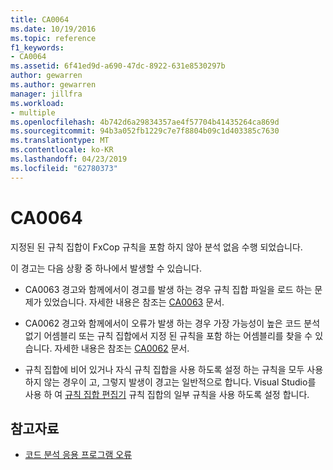 ```yaml
---
title: CA0064
ms.date: 10/19/2016
ms.topic: reference
f1_keywords:
- CA0064
ms.assetid: 6f41ed9d-a690-47dc-8922-631e8530297b
author: gewarren
ms.author: gewarren
manager: jillfra
ms.workload:
- multiple
ms.openlocfilehash: 4b742d6a29834357ae4f57704b41435264ca869d
ms.sourcegitcommit: 94b3a052fb1229c7e7f8804b09c1d403385c7630
ms.translationtype: MT
ms.contentlocale: ko-KR
ms.lasthandoff: 04/23/2019
ms.locfileid: "62780373"
---
```

# <a name="ca0064"></a>CA0064

지정된 된 규칙 집합이 FxCop 규칙을 포함 하지 않아 분석 없음 수행 되었습니다.

이 경고는 다음 상황 중 하나에서 발생할 수 있습니다.

- CA0063 경고와 함께에서이 경고를 발생 하는 경우 규칙 집합 파일을 로드 하는 문제가 있었습니다. 자세한 내용은 참조는 [CA0063](ca0063.md) 문서.

- CA0062 경고와 함께에서이 오류가 발생 하는 경우 가장 가능성이 높은 코드 분석 없기 어셈블리 또는 규칙 집합에서 지정 된 규칙을 포함 하는 어셈블리를 찾을 수 있습니다. 자세한 내용은 참조는 [CA0062](ca0062.md) 문서.

- 규칙 집합에 비어 있거나 자식 규칙 집합을 사용 하도록 설정 하는 규칙을 모두 사용 하지 않는 경우이 고, 그렇지 발생이 경고는 일반적으로 합니다. Visual Studio를 사용 하 여 [규칙 집합 편집기](../code-quality/working-in-the-code-analysis-rule-set-editor.md) 규칙 집합의 일부 규칙을 사용 하도록 설정 합니다.

## <a name="see-also"></a>참고자료

- [코드 분석 응용 프로그램 오류](../code-quality/code-analysis-application-errors.md)
